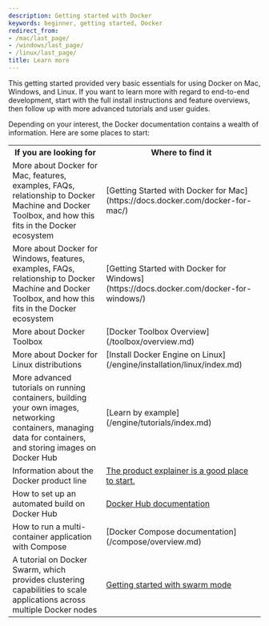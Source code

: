 ```yaml
---
description: Getting started with Docker
keywords: beginner, getting started, Docker
redirect_from:
- /mac/last_page/
- /windows/last_page/
- /linux/last_page/
title: Learn more
---
```


This getting started provided very basic essentials for using Docker on Mac, Windows, and Linux. If you want to learn more with regard to end-to-end development, start with the full install instructions and feature overviews, then follow up with more advanced tutorials and user guides.

Depending on your interest, the Docker documentation contains a wealth of information.  Here are some places to start:

<style type="text/css">
</style>
<table class="tutorial">
  <tr>
    <th class="tg-031e">If you are looking for</th>
    <th class="tg-031e">Where to find it</th>
  </tr>
  <tr>
    <td class="tg-031e">More about Docker for Mac, features, examples, FAQs, relationship to Docker Machine and Docker Toolbox, and how this fits in the Docker ecosystem</td>
    <td class="tg-031e">[Getting Started with Docker for Mac](https://docs.docker.com/docker-for-mac/)</td>
  </tr>
  <tr>
    <td class="tg-031e">More about Docker for Windows, features, examples, FAQs, relationship to Docker Machine and Docker Toolbox, and how this fits in the Docker ecosystem</td>
    <td class="tg-031e">[Getting Started with Docker for Windows](https://docs.docker.com/docker-for-windows/)</td>
  </tr>
  <tr>
    <td class="tg-031e">More about Docker Toolbox</td>
    <td class="tg-031e">[Docker Toolbox Overview](/toolbox/overview.md)</td>
  </tr>
  <tr>
    <td class="tg-031e">More about Docker for Linux distributions</td>
    <td class="tg-031e">[Install Docker Engine on Linux](/engine/installation/linux/index.md)</td>
  </tr>
  <tr>
    <td class="tg-031e">More advanced tutorials on running containers, building your own images, networking containers, managing data for containers, and storing images on Docker Hub</td>
    <td class="tg-031e"> [Learn by example](/engine/tutorials/index.md)</a></td>
  </tr>
  <tr>
    <td class="tg-031e">Information about the Docker product line</td>
    <td class="tg-031e"><a href="http://www.docker.com/products/">The product explainer is a good place to start.</a></td>
  </tr>

  <tr>
    <td class="tg-031e">How to set up an automated build on Docker Hub</td>
    <td class="tg-031e"><a href="https://docs.docker.com/docker-hub/">Docker Hub documentation</a></td>
  </tr>
  <tr>
    <td class="tg-031e">How to run a multi-container application with Compose</td>
    <td class="tg-031e"> [Docker Compose documentation](/compose/overview.md)
    </td>
  </tr>
  <tr>
    <td class="tg-031e">A tutorial on Docker Swarm, which provides clustering capabilities to scale applications across multiple Docker nodes </td>
    <td class="tg-031e"><a href="/engine/swarm/swarm-tutorial/index.md">Getting started with swarm mode</a></td>
  </tr>
</table>
